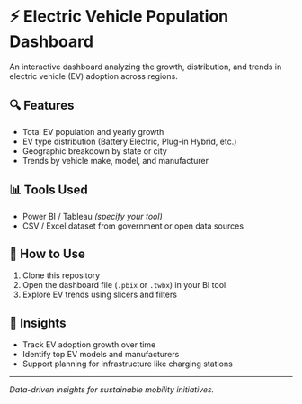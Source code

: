 # ⚡ Electric Vehicle Population Dashboard

An interactive dashboard analyzing the growth, distribution, and trends in electric vehicle (EV) adoption across regions.

## 🔍 Features
- Total EV population and yearly growth  
- EV type distribution (Battery Electric, Plug-in Hybrid, etc.)  
- Geographic breakdown by state or city  
- Trends by vehicle make, model, and manufacturer  

## 📊 Tools Used
- Power BI / Tableau *(specify your tool)*  
- CSV / Excel dataset from government or open data sources  

## 📁 How to Use
1. Clone this repository  
2. Open the dashboard file (`.pbix` or `.twbx`) in your BI tool  
3. Explore EV trends using slicers and filters  

## 📌 Insights
- Track EV adoption growth over time  
- Identify top EV models and manufacturers  
- Support planning for infrastructure like charging stations  

---

*Data-driven insights for sustainable mobility initiatives.*
